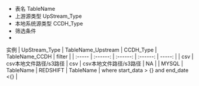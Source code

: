 - 表名 TableName 
- 上游源类型  UpStream_Type
- 本地系统源类型 CCDH_Type
- 筛选条件
- 
实例
| UpStream_Type | TableName_Upstream | CCDH_Type | TableName_CCDH | filter |
| :----- | :------: | :------: | :------: | -----: |
| csv | csv本地文件路径/s3路径 | csv | csv本地文件路径/s3路径 | NA |
| MYSQL | TableName | REDSHIFT | TableName | where start_data > {} and end_date <{} |